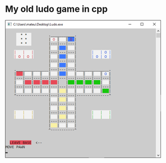 <h1>My old ludo game in cpp</h1>
<img src=https://github.com/mateushzet/ludocpp/blob/c8f53b2549ee3d87241ef83ecedc5f31f2a1a776/Example%20ingame%20screenshots/game4.png>
